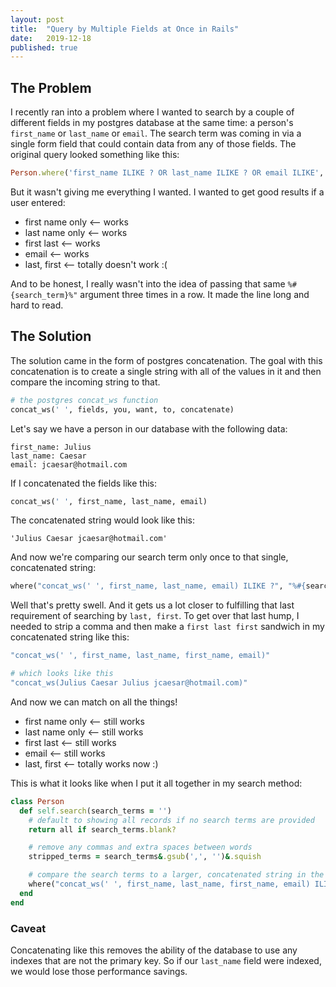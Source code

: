 ```yaml
---
layout: post
title:  "Query by Multiple Fields at Once in Rails"
date:   2019-12-18
published: true
---
```


## The Problem
I recently ran into a problem where I wanted to search by a couple of different fields in my postgres database at the same time: a person's `first_name` or `last_name` or `email`. The search term was coming in via a single form field that could contain data from any of those fields. The original query looked something like this:

```ruby
Person.where('first_name ILIKE ? OR last_name ILIKE ? OR email ILIKE', "%#{search_term}%", "%#{search_term}%", "%#{search_term}%")
```

But it wasn't giving me everything I wanted. I wanted to get good results if a user entered:
* first name only <-- works
* last name only  <-- works
* first last      <-- works
* email           <-- works
* last, first     <-- totally doesn't work :(

And to be honest, I really wasn't into the idea of passing that same `%#{search_term}%"` argument three times in a row. It made the line long and hard to read.

## The Solution
The solution came in the form of postgres concatenation. The goal with this concatenation is to create a single string with all of the values in it and then compare the incoming string to that.

```ruby
# the postgres concat_ws function
concat_ws(' ', fields, you, want, to, concatenate)
```

Let's say we have a person in our database with the following data:
```
first_name: Julius
last_name: Caesar
email: jcaesar@hotmail.com
```
If I concatenated the fields like this:
```ruby
concat_ws(' ', first_name, last_name, email)
```
The concatenated string would look like this:
```
'Julius Caesar jcaesar@hotmail.com'
```
And now we're comparing our search term only once to that single, concatenated string:
```ruby
where("concat_ws(' ', first_name, last_name, email) ILIKE ?", "%#{search_terms}%")
```
Well that's pretty swell. And it gets us a lot closer to fulfilling that last requirement of searching by `last, first`. To get over that last hump, I needed to strip a comma and then make a `first last first` sandwich in my concatenated string like this:
```ruby
"concat_ws(' ', first_name, last_name, first_name, email)"

# which looks like this
"concat_ws(Julius Caesar Julius jcaesar@hotmail.com)"
```
And now we can match on all the things!
* first name only <-- still works
* last name only  <-- still works
* first last      <-- still works
* email           <-- still works
* last, first     <-- totally works now :)

This is what it looks like when I put it all together in my search method:

```ruby
class Person
  def self.search(search_terms = '')
    # default to showing all records if no search terms are provided
    return all if search_terms.blank?

    # remove any commas and extra spaces between words
    stripped_terms = search_terms&.gsub(',', '')&.squish

    # compare the search terms to a larger, concatenated string in the db
    where("concat_ws(' ', first_name, last_name, first_name, email) ILIKE ?", "%#{stripped_terms}%")
  end
end
```

### Caveat
Concatenating like this removes the ability of the database to use any indexes that are not the primary key. So if our `last_name` field were indexed, we would lose those performance savings.
